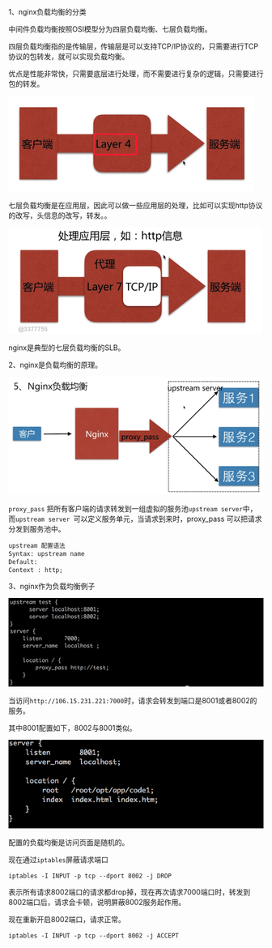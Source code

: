
1、nginx负载均衡的分类

中间件负载均衡按照OSI模型分为四层负载均衡、七层负载均衡。

四层负载均衡指的是传输层，传输层是可以支持TCP/IP协议的，只需要进行TCP协议的包转发，就可以实现负载均衡。

优点是性能非常快，只需要底层进行处理，而不需要进行复杂的逻辑，只需要进行包的转发。 

![负载均衡01.png](../screenshots/负载均衡01.png)

七层负载均衡是在应用层，因此可以做一些应用层的处理，比如可以实现http协议的改写，头信息的改写，转发。。
 
![负载均衡01.png](../screenshots/负载均衡02.png)

nginx是典型的七层负载均衡的SLB。

2、nginx是负载均衡的原理。

![负载均衡03.png](../screenshots/负载均衡03.png)

`proxy_pass` 把所有客户端的请求转发到一组虚拟的服务池`upstream server`中，而`upstream server `可以定义服务单元，当请求到来时，proxy_pass 可以把请求分发到服务池中。

```
upstream 配置语法
Syntax: upstream name
Default:
Context : http;

```

3、nginx作为负载均衡例子

![负载均衡04.png](../screenshots/负载均衡04.png)

当访问`http://106.15.231.221:7000`时，请求会转发到端口是8001或者8002的服务。

其中8001配置如下，8002与8001类似。

![负载均衡05.png](../screenshots/负载均衡05.png)

配置的负载均衡是访问页面是随机的。

现在通过`iptables`屏蔽请求端口

```
iptables -I INPUT -p tcp --dport 8002 -j DROP
```

表示所有请求8002端口的请求都drop掉，现在再次请求7000端口时，转发到8002端口后，请求会卡顿，说明屏蔽8002服务起作用。

现在重新开启8002端口，请求正常。
```
iptables -I INPUT -p tcp --dport 8002 -j ACCEPT
```






